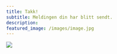 ```yaml
---
title: Takk!
subtitle: Meldingen din har blitt sendt.
description: 
featured_image: /images/image.jpg
---
```


![](/images/image.jpg)

